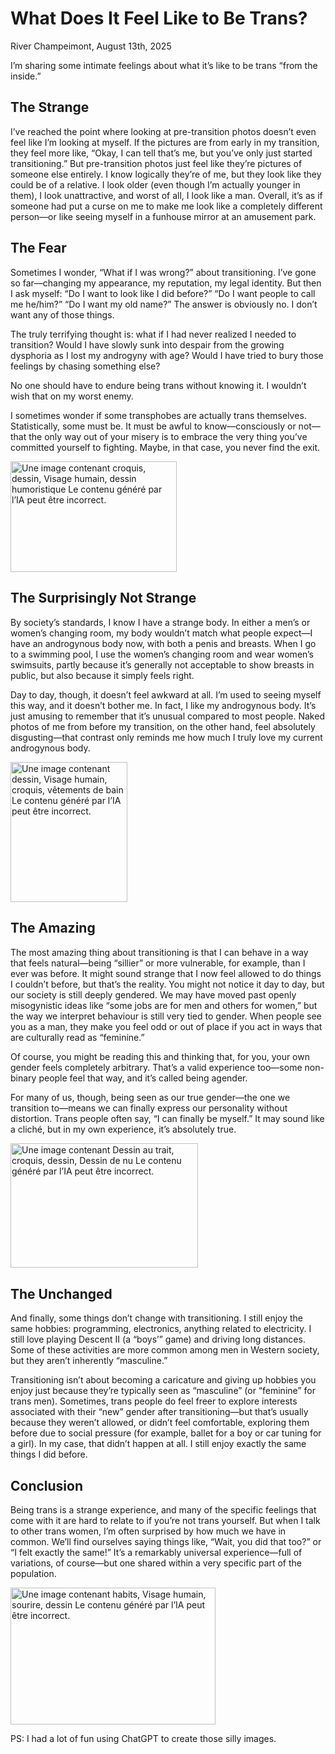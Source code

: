 # What Does It Feel Like to Be Trans?

River Champeimont, August 13th, 2025

I’m sharing some intimate feelings about what it’s like to be trans
“from the inside.”

## The Strange

I’ve reached the point where looking at pre-transition photos doesn’t
even feel like I’m looking at myself. If the pictures are from early in
my transition, they feel more like, “Okay, I can tell that’s me, but
you’ve only just started transitioning.” But pre-transition photos just
feel like they’re pictures of someone else entirely. I know logically
they’re of me, but they look like they could be of a relative. I look
older (even though I’m actually younger in them), I look unattractive,
and worst of all, I look like a man. Overall, it’s as if someone had put
a curse on me to make me look like a completely different person—or like
seeing myself in a funhouse mirror at an amusement park.

## The Fear

Sometimes I wonder, “What if I was wrong?” about transitioning. I’ve
gone so far—changing my appearance, my reputation, my legal identity.
But then I ask myself: “Do I want to look like I did before?” “Do I want
people to call me he/him?” “Do I want my old name?” The answer is
obviously no. I don’t want any of those things.

The truly terrifying thought is: what if I had never realized I needed
to transition? Would I have slowly sunk into despair from the growing
dysphoria as I lost my androgyny with age? Would I have tried to bury
those feelings by chasing something else?

No one should have to endure being trans without knowing it. I wouldn’t
wish that on my worst enemy.

I sometimes wonder if some transphobes are actually trans themselves.
Statistically, some must be. It must be awful to know—consciously or
not—that the only way out of your misery is to embrace the very thing
you’ve committed yourself to fighting. Maybe, in that case, you never
find the exit.

<img src="media/image1.png" style="width:2.77292in;height:1.848in"
alt="Une image contenant croquis, dessin, Visage humain, dessin humoristique Le contenu généré par l’IA peut être incorrect." />

## The Surprisingly Not Strange

By society’s standards, I know I have a strange body. In either a men’s
or women’s changing room, my body wouldn’t match what people expect—I
have an androgynous body now, with both a penis and breasts. When I go
to a swimming pool, I use the women’s changing room and wear women’s
swimsuits, partly because it’s generally not acceptable to show breasts
in public, but also because it simply feels right.

Day to day, though, it doesn’t feel awkward at all. I’m used to seeing
myself this way, and it doesn’t bother me. In fact, I like my
androgynous body. It’s just amusing to remember that it’s unusual
compared to most people. Naked photos of me from before my transition,
on the other hand, feel absolutely disgusting—that contrast only reminds
me how much I truly love my current androgynous body.

<img src="media/image2.png" style="width:1.95104in;height:2.336in"
alt="Une image contenant dessin, Visage humain, croquis, vêtements de bain Le contenu généré par l’IA peut être incorrect." />

## The Amazing

The most amazing thing about transitioning is that I can behave in a way
that feels natural—being “sillier” or more vulnerable, for example, than
I ever was before. It might sound strange that I now feel allowed to do
things I couldn’t before, but that’s the reality. You might not notice
it day to day, but our society is still deeply gendered. We may have
moved past openly misogynistic ideas like “some jobs are for men and
others for women,” but the way we interpret behaviour is still very tied
to gender. When people see you as a man, they make you feel odd or out
of place if you act in ways that are culturally read as “feminine.”

Of course, you might be reading this and thinking that, for you, your
own gender feels completely arbitrary. That’s a valid experience
too—some non-binary people feel that way, and it’s called being agender.

For many of us, though, being seen as our true gender—the one we
transition to—means we can finally express our personality without
distortion. Trans people often say, “I can finally be myself.” It may
sound like a cliché, but in my own experience, it’s absolutely true.

<img src="media/image3.png" style="width:3.12in;height:2.07931in"
alt="Une image contenant Dessin au trait, croquis, dessin, Dessin de nu Le contenu généré par l’IA peut être incorrect." />

## The Unchanged

And finally, some things don’t change with transitioning. I still enjoy
the same hobbies: programming, electronics, anything related to
electricity. I still love playing Descent II (a “boys’” game) and
driving long distances. Some of these activities are more common among
men in Western society, but they aren’t inherently “masculine.”

Transitioning isn’t about becoming a caricature and giving up hobbies
you enjoy just because they’re typically seen as “masculine” (or
“feminine” for trans men). Sometimes, trans people do feel freer to
explore interests associated with their “new” gender after
transitioning—but that’s usually because they weren’t allowed, or didn’t
feel comfortable, exploring them before due to social pressure (for
example, ballet for a boy or car tuning for a girl). In my case, that
didn’t happen at all. I still enjoy exactly the same things I did
before.

## Conclusion

Being trans is a strange experience, and many of the specific feelings
that come with it are hard to relate to if you’re not trans yourself.
But when I talk to other trans women, I’m often surprised by how much we
have in common. We’ll find ourselves saying things like, “Wait, you did
that too?” or “I felt exactly the same!” It’s a remarkably universal
experience—full of variations, of course—but one shared within a very
specific part of the population.

<img src="media/image4.png" style="width:3.416in;height:2.27658in"
alt="Une image contenant habits, Visage humain, sourire, dessin Le contenu généré par l’IA peut être incorrect." />

PS: I had a lot of fun using ChatGPT to create those silly images.
